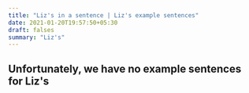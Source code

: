 ```yaml
---
title: "Liz's in a sentence | Liz's example sentences"
date: 2021-01-20T19:57:50+05:30
draft: falses
summary: "Liz's"
---
```

## Unfortunately, we have no example sentences for Liz's                 
